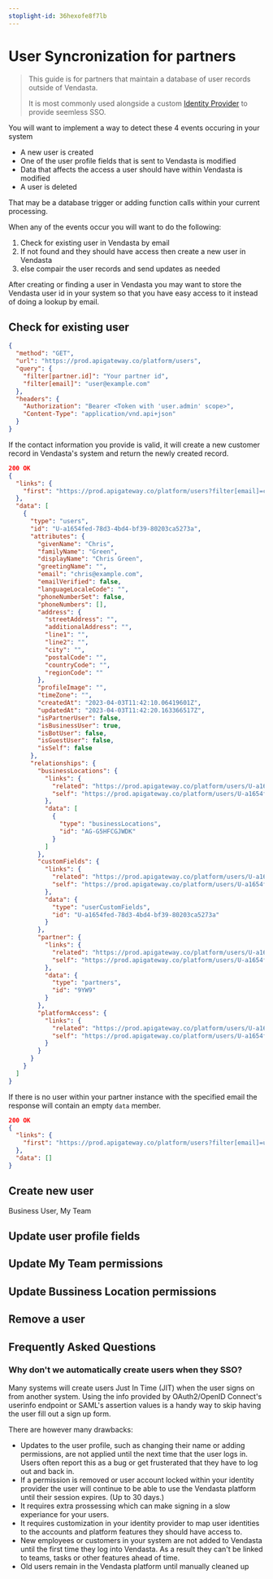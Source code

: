 ```yaml
---
stoplight-id: 36hexofe8f7lb
---
```


# User Syncronization for partners

> This guide is for partners that maintain a database of user records outside of Vendasta.
>
> It is most commonly used alongside a custom [Identity Provider](Identity-Provider-SSO.md) to provide seemless SSO.

You will want to implement a way to detect these 4 events occuring in your system
- A new user is created
- One of the user profile fields that is sent to Vendasta is modified
- Data that affects the access a user should have within Vendasta is modified
- A user is deleted

That may be a database trigger or adding function calls within your current processing.

When any of the events occur you will want to do the following:

1. Check for existing user in Vendasta by email
2. If not found and they should have access then create a new user in Vendasta
3. else compair the user records and send updates as needed

After creating or finding a user in Vendasta you may want to store the Vendasta user id in your system so that you have easy access to it instead of doing a lookup by email.

## Check for existing user

<!--
type: tab
title: Request
-->
``` json http
{
  "method": "GET",
  "url": "https://prod.apigateway.co/platform/users",
  "query": {
    "filter[partner.id]": "Your partner id",
    "filter[email]": "user@example.com"
  },
  "headers": {
    "Authorization": "Bearer <Token with 'user.admin' scope>",
    "Content-Type": "application/vnd.api+json"
  }
}
```
<!--
type: tab
title: User Found Response
-->
If the contact information you provide is valid, it will create a new customer record in Vendasta's system and return the newly created record.
```json
200 OK
{
  "links": {
    "first": "https://prod.apigateway.co/platform/users?filter[email]=chris@example.com&filter[partner.id]=9YW9&page[cursor]=eyJ1c2VySWRzIjpudWxsLCJwaWQiOiI5WVc5Iiwicm9sZUlkcyI6WyJzbWIiLCJwYXJ0bmVyIiwic2FsZXNfcGVyc29uIiwiZGlnaXRhbF9hZ2VudCIsInBhcnRuZXJfc2VydmljZV9hY2NvdW50Il0sImVtYWlsIjoiY2hyaXNAbW9uanVyZWFsYW1vdXRsb29rLm9ubWljcm9zb2Z0LmNvbSIsInNvcnQiOlt7IkRpcmVjdGlvbiI6MSwiRmllbGQiOjB9XSwibGltaXQiOjEwfQ==&page[limit]=10"
  },
  "data": [
    {
      "type": "users",
      "id": "U-a1654fed-78d3-4bd4-bf39-80203ca5273a",
      "attributes": {
        "givenName": "Chris",
        "familyName": "Green",
        "displayName": "Chris Green",
        "greetingName": "",
        "email": "chris@example.com",
        "emailVerified": false,
        "languageLocaleCode": "",
        "phoneNumberSet": false,
        "phoneNumbers": [],
        "address": {
          "streetAddress": "",
          "additionalAddress": "",
          "line1": "",
          "line2": "",
          "city": "",
          "postalCode": "",
          "countryCode": "",
          "regionCode": ""
        },
        "profileImage": "",
        "timeZone": "",
        "createdAt": "2023-04-03T11:42:10.06419601Z",
        "updatedAt": "2023-04-03T11:42:20.163366517Z",
        "isPartnerUser": false,
        "isBusinessUser": true,
        "isBotUser": false,
        "isGuestUser": false,
        "isSelf": false
      },
      "relationships": {
        "businessLocations": {
          "links": {
            "related": "https://prod.apigateway.co/platform/users/U-a1654fed-78d3-4bd4-bf39-80203ca5273a/businessLocations",
            "self": "https://prod.apigateway.co/platform/users/U-a1654fed-78d3-4bd4-bf39-80203ca5273a/relationships/businessLocations"
          },
          "data": [
            {
              "type": "businessLocations",
              "id": "AG-G5HFCGJWDK"
            }
          ]
        },
        "customFields": {
          "links": {
            "related": "https://prod.apigateway.co/platform/users/U-a1654fed-78d3-4bd4-bf39-80203ca5273a/customFields",
            "self": "https://prod.apigateway.co/platform/users/U-a1654fed-78d3-4bd4-bf39-80203ca5273a/relationships/customFields"
          },
          "data": {
            "type": "userCustomFields",
            "id": "U-a1654fed-78d3-4bd4-bf39-80203ca5273a"
          }
        },
        "partner": {
          "links": {
            "related": "https://prod.apigateway.co/platform/users/U-a1654fed-78d3-4bd4-bf39-80203ca5273a/partner",
            "self": "https://prod.apigateway.co/platform/users/U-a1654fed-78d3-4bd4-bf39-80203ca5273a/relationships/partner"
          },
          "data": {
            "type": "partners",
            "id": "9YW9"
          }
        },
        "platformAccess": {
          "links": {
            "related": "https://prod.apigateway.co/platform/users/U-a1654fed-78d3-4bd4-bf39-80203ca5273a/platformAccess",
            "self": "https://prod.apigateway.co/platform/users/U-a1654fed-78d3-4bd4-bf39-80203ca5273a/relationships/platformAccess"
          }
        }
      }
    }
  ]
}
```
<!--
type: tab
title: User Not Found Response
-->
If there is no user within your partner instance with the specified email the response will contain an empty `data` member.

```json
200 OK
{
  "links": {
    "first": "https://prod.apigateway.co/platform/users?filter[email]=user@example.com&filter[partner.id]=ABC&page[cursor]=eyJ1c2VySWRzIjpudWxsLCJwaWQiOiI5WVc5Iiwicm9sZUlkcyI6WyJzbWIiLCJwYXJ0bmVyIiwic2FsZXNfcGVyc29uIiwiZGlnaXRhbF9hZ2VudCIsInBhcnRuZXJfc2VydmljZV9hY2NvdW50Il0sImVtYWlsIjoicnJhbmNlQHZlbmRhc3RhLmNvbSIsInNvcnQiOlt7IkRpcmVjdGlvbiI6MSwiRmllbGQiOjB9XSwibGltaXQiOjEwfQ==&page[limit]=10"
  },
  "data": []
}
```
<!--
type: tab-end
-->


## Create new user

Business User, My Team

## Update user profile fields

## Update My Team permissions

## Update Bussiness Location permissions

## Remove a user


## Frequently Asked Questions

### Why don't we automatically create users when they SSO?
Many systems will create users Just In Time (JIT) when the user signs on from another system. Using the info provided by OAuth2/OpenID Connect's userinfo endpoint or SAML's assertion values is a handy way to skip having the user fill out a sign up form. 

There are however many drawbacks:
- Updates to the user profile, such as changing their name or adding permissions, are not applied until the next time that the user logs in. Users often report this as a bug or get frusterated that they have to log out and back in.
- If a permission is removed or user account locked within your identity provider the user will continue to be able to use the Vendasta platform until their session expires. (Up to 30 days.)
- It requires extra prossessing which can make signing in a slow experiance for your users.
- It requires customization in your identity provider to map user identities to the accounts and platform features they should have access to.
- New employees or customers in your system are not added to Vendasta until the first time they log into Vendasta. As a result they can't be linked to teams, tasks or other features ahead of time.
- Old users remain in the Vendasta platform until manually cleaned up